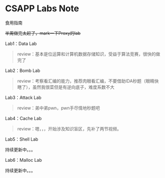 # CSAPP Labs Note

食用指南

~~半周做完太赶了，mark一下Proxy的lab~~

Lab1：Data Lab

> review：基本是位运算和计算机数据存储知识，受益于算法竞赛，很快的做完了

Lab2：Bomb Lab

> review：考察看汇编的能力，推荐肉眼看汇编，不要借助IDA秒题（眼睛快瞎了），虽然我很菜但是有逆向底子，难度系数不大

Lab3：Attack Lab

> review：弟中弟pwn，pwn手尽情地秒题吧

Lab4：Cache Lab

> review：嗯，，，开始涉及知识盲区，先补了两节视频。

Lab5：Shell Lab

持续更新中。。。

Lab6：Malloc Lab

持续更新中。。。